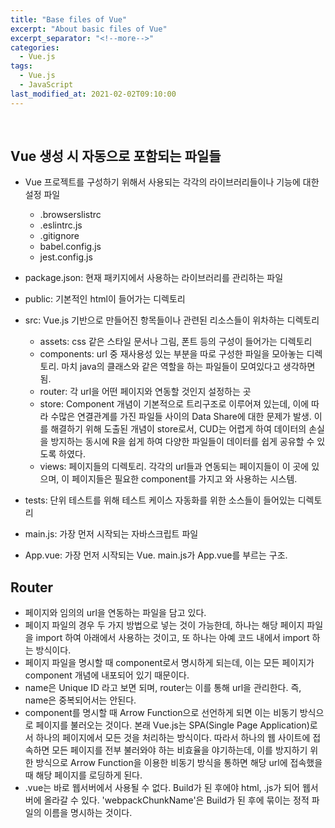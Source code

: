 ```yaml
---
title: "Base files of Vue"
excerpt: "About basic files of Vue"
excerpt_separator: "<!--more-->"
categories:
  - Vue.js
tags:
  - Vue.js
  - JavaScript
last_modified_at: 2021-02-02T09:10:00
---
```

<!--more-->

<br>

## Vue 생성 시 자동으로 포함되는 파일들

  * Vue 프로젝트를 구성하기 위해서 사용되는 각각의 라이브러리들이나 기능에 대한 설정 파일 
    * .browserslistrc
    * .eslintrc.js
    * .gitignore
    * babel.config.js
    * jest.config.js
  
  * package.json: 현재 패키지에서 사용하는 라이브러리를 관리하는 파일
  
  * public: 기본적인 html이 들어가는 디렉토리
  
  * src: Vue.js 기반으로 만들어진 항목들이나 관련된 리소스들이 위차하는 디렉토리
  
    * assets: css 같은 스타일 문서나 그림, 폰트 등의 구성이 들어가는 디렉토리
    * components: url 중 재사용성 있는 부분을 따로 구성한 파일을 모아놓는 디렉토리. 마치 java의 클래스와 같은 역할을 하는 파일들이 모여있다고 생각하면 됨.
    * router: 각 url을 어떤 페이지와 연동할 것인지 설정하는 곳
    * store: Component 개념이 기본적으로 트리구조로 이루어져 있는데, 이에 따라 수많은 연결관계를 가진 파일들 사이의 Data Share에 대한 문제가 발생. 이를 해결하기 위해 도출된 개념이 store로서, CUD는 어렵게 하여 데이터의 손실을 방지하는 동시에 R을 쉽게 하여 다양한 파일들이 데이터를 쉽게 공유할 수 있도록 하였다.
    * views: 페이지들의 디렉토리. 각각의 url들과 연동되는 페이지들이 이 곳에 있으며, 이 페이지들은 필요한 component를 가지고 와 사용하는 시스템.
  
  * tests: 단위 테스트를 위해 테스트 케이스 자동화를 위한 소스들이 들어있는 디렉토리
  
  * main.js: 가장 먼저 시작되는 자바스크립트 파일
  
  * App.vue: 가장 먼저 시작되는 Vue. main.js가 App.vue를 부르는 구조.
  
## Router

  * 페이지와 임의의 url을 연동하는 파일을 담고 있다.
  * 페이지 파일의 경우 두 가지 방법으로 넣는 것이 가능한데, 하나는 해당 페이지 파일을 import 하여 아래에서 사용하는 것이고, 또 하나는 아예 코드 내에서 import 하는 방식이다.
  * 페이지 파일을 명시할 때 component로서 명시하게 되는데, 이는 모든 페이지가 component 개념에 내포되어 있기 때문이다.
  * name은 Unique ID 라고 보면 되며, router는 이를 통해 url을 관리한다. 즉, name은 중복되어서는 안된다.
  * component를 명시할 때 Arrow Function으로 선언하게 되면 이는 비동기 방식으로 페이지를 불러오는 것이다. 본래 Vue.js는 SPA(Single Page Application)로서 하나의 페이지에서 모든 것을 처리하는 방식이다. 따라서 하나의 웹 사이트에 접속하면 모든 페이지를 전부 불러와야 하는 비효율을 야기하는데, 이를 방지하기 위한 방식으로 Arrow Function을 이용한 비동기 방식을 통하면 해당 url에 접속했을 때 해당 페이지를 로딩하게 된다.
  * .vue는 바로 웹서버에서 사용될 수 없다. Build가 된 후에야 html, .js가 되어 웹서버에 올라갈 수 있다. 'webpackChunkName'은 Build가 된 후에 묶이는 정적 파일의 이름을 명시하는 것이다. 